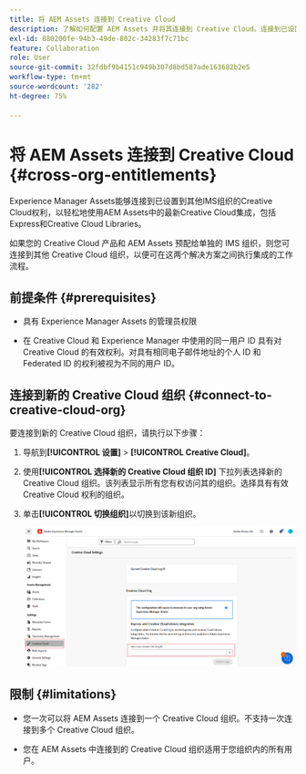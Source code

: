 ```yaml
---
title: 将 AEM Assets 连接到 Creative Cloud
description: 了解如何配置 AEM Assets 并将其连接到 Creative Cloud。连接到已设置到其他IMS组织的Creative Cloud权利，以轻松地使用AEM Assets中的最新Creative Cloud集成，包括Express和Creative Cloud Libraries。
exl-id: 880200fe-94b3-49de-802c-34283f7c71bc
feature: Collaboration
role: User
source-git-commit: 32fdbf9b4151c949b307d8bd587ade163682b2e5
workflow-type: tm+mt
source-wordcount: '282'
ht-degree: 75%

---
```


# 将 AEM Assets 连接到 Creative Cloud  {#cross-org-entitlements}

Experience Manager Assets能够连接到已设置到其他IMS组织的Creative Cloud权利，以轻松地使用AEM Assets中的最新Creative Cloud集成，包括Express和Creative Cloud Libraries。

如果您的 Creative Cloud 产品和 AEM Assets 预配给单独的 IMS 组织，则您可连接到其他 Creative Cloud 组织，以便可在这两个解决方案之间执行集成的工作流程。

## 前提条件 {#prerequisites}

* 具有 Experience Manager Assets 的管理员权限

* 在 Creative Cloud 和 Experience Manager 中使用的同一用户 ID 具有对 Creative Cloud 的有效权利。对具有相同电子邮件地址的个人 ID 和 Federated ID 的权利被视为不同的用户 ID。

## 连接到新的 Creative Cloud 组织 {#connect-to-creative-cloud-org}

要连接到新的 Creative Cloud 组织，请执行以下步骤：

1. 导航到&#x200B;**[!UICONTROL 设置]** > **[!UICONTROL Creative Cloud]**。

1. 使用&#x200B;**[!UICONTROL 选择新的 Creative Cloud 组织 ID]** 下拉列表选择新的 Creative Cloud 组织。该列表显示所有您有权访问其的组织。选择具有有效 Creative Cloud 权利的组织。

1. 单击&#x200B;**[!UICONTROL 切换组织]**&#x200B;以切换到该新组织。

   ![跨组织权利](assets/cross-org-entitlements.png)

## 限制 {#limitations}

* 您一次可以将 AEM Assets 连接到一个 Creative Cloud 组织。不支持一次连接到多个 Creative Cloud 组织。

* 您在 AEM Assets 中连接到的 Creative Cloud 组织适用于您组织内的所有用户。
